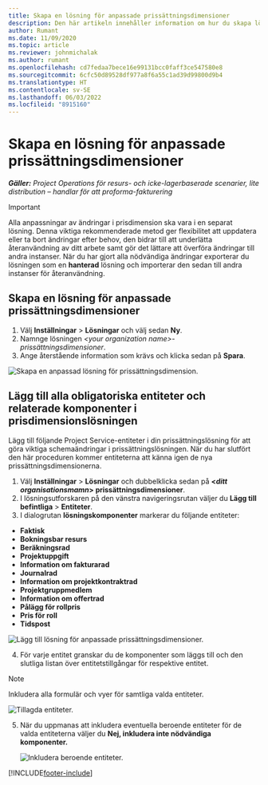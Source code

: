 ```yaml
---
title: Skapa en lösning för anpassade prissättningsdimensioner
description: Den här artikeln innehåller information om hur du skapa lösningar för anpassade prisdimensioner.
author: Rumant
ms.date: 11/09/2020
ms.topic: article
ms.reviewer: johnmichalak
ms.author: rumant
ms.openlocfilehash: cd7fedaa7bece16e99131bcc0faff3ce547580e8
ms.sourcegitcommit: 6cfc50d89528df977a8f6a55c1ad39d99800d9b4
ms.translationtype: HT
ms.contentlocale: sv-SE
ms.lasthandoff: 06/03/2022
ms.locfileid: "8915160"
---
```

# <a name="create-a-solution-for-custom-pricing-dimensions"></a>Skapa en lösning för anpassade prissättningsdimensioner

 _**Gäller:** Project Operations för resurs- och icke-lagerbaserade scenarier, lite distribution – handlar för att proforma-fakturering_ 

>[!IMPORTANT]
>Alla anpassningar av ändringar i prisdimension ska vara i en separat lösning. Denna viktiga rekommenderade metod ger flexibilitet att uppdatera eller ta bort ändringar efter behov, den bidrar till att underlätta återanvändning av ditt arbete samt gör det lättare att överföra ändringar till andra instanser. När du har gjort alla nödvändiga ändringar exporterar du lösningen som en **hanterad** lösning och importerar den sedan till andra instanser för återanvändning.

## <a name="create-a-solution-for-custom-pricing-dimensions"></a>Skapa en lösning för anpassade prissättningsdimensioner

1.  Välj **Inställningar** > **Lösningar** och välj sedan **Ny**.
2.  Namnge lösningen *\<your organization name\>-prissättningsdimensioner*.
3. Ange återstående information som krävs och klicka sedan på **Spara**.

  ![Skapa en anpassad lösning för prissättningsdimension.](./media/Creation-of-custom-pricing-dimension-solution.png)
 
## <a name="add-all-required-entities-and-related-components-to-the-pricing-dimension-solution"></a>Lägg till alla obligatoriska entiteter och relaterade komponenter i prisdimensionslösningen

Lägg till följande Project Service-entiteter i din prissättningslösning för att göra viktiga schemaändringar i prissättningslösningen. När du har slutfört den här proceduren kommer entiteterna att känna igen de nya prissättningsdimensionerna.

1.  Välj **Inställningar** > **Lösningar** och dubbelklicka sedan på **<*ditt organisationsmamn*> prissättningsdimensioner**.
2.  I lösningsutforskaren på den vänstra navigeringsrutan väljer du **Lägg till befintliga** > **Entiteter**.
3.  I dialogrutan **lösningskomponenter** markerar du följande entiteter:
 
   - **Faktisk**
   - **Bokningsbar resurs**
   - **Beräkningsrad**
   - **Projektuppgift**
   - **Information om fakturarad**
   - **Journalrad**
   - **Information om projektkontraktrad**
   - **Projektgruppmedlem**
   - **Information om offertrad**
   - **Pålägg för rollpris**
   - **Pris för roll**
   - **Tidspost**
 
   ![Lägg till lösning för anpassade prissättningsdimensioner.](./media/Existing-entities-to-PD-solution.png)
 
 4. För varje entitet granskar du de komponenter som läggs till och den slutliga listan över entitetstillgångar för respektive entitet. 

   >[!NOTE]
   > Inkludera alla formulär och vyer för samtliga valda entiteter.

  ![Tillagda entiteter.](./media/solution-component-selection.png)


5.  När du uppmanas att inkludera eventuella beroende entiteter för de valda entiteterna väljer du **Nej, inkludera inte nödvändiga komponenter.**

    ![Inkludera beroende entiteter.](./media/Do-not-include-required.png)


[!INCLUDE[footer-include](../includes/footer-banner.md)]